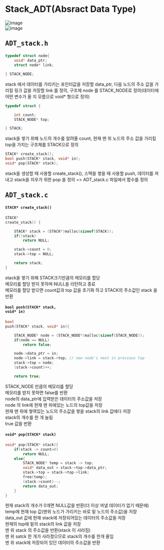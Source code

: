 # Stack_ADT(Absract Data Type)  

![image](https://user-images.githubusercontent.com/43701183/48619684-a2518e00-e9e0-11e8-9bfd-0d7cd056020e.png)  
![image](https://user-images.githubusercontent.com/43701183/48620019-d8434200-e9e1-11e8-9b89-d1387fa7dcce.png)  



## <pre>ADT_stack.h</pre>  
```c
typedef struct node{
	void* data_ptr;
	struct node* link;

} STACK_NODE;
```  
stack 에서 데이터를 가리키는 포인터값을 저장할 data_ptr, 다음 노드의 주소 값을 가리킬 링크 값을 저장할 link 를 정의, 구조체 node 를 STACK_NODE로 정의(데이터에 어떤 변수가 올 지 모름으로 void* 형으로 정의)  
```c
typedef struct {

	int count;
	STACK_NODE* top;

} STACK;
```  
stack을 쌓기 위해 노드의 개수를 알려줄 count, 현재 맨 위 노드의 주소 값을 가리킬 top을 가지는 구조체를 STACK으로 정의  
```c
STACK* create_stack();
bool push(STACK* stack, void* in);
void* pop(STACK* stack);
```  
stack을 생성할 때 사용할 create_stack(), 스택을 쌓을 때 사용할 push, 데이터를 꺼내고 stack을 지우가 위한 pop 을 정의 => ADT_stack.c 파일에서 함수를 정의  

## <pre>ADT_stack.c</pre>

#### <code>STACK* create_stack()</code>  
```c
STACK*
create_stack() {

	STACK* stack = (STACK*)malloc(sizeof(STACK));
	if(!stack)
		return NULL;

	stack->count = 0;
	stack->top = NULL;

	return stack;
}
```  
stack을 쌓기 위해 STACK크기만큼의 메모리를 할당  
메모리를 할당 받지 못하며 NULL을 리턴하고 종료  
메모리를 할당 받으면 count값과 top 값을 초기화 하고 STACK의 주소값인 stack 을 반환  
#### <code>bool push(STACK* stack, void* in)</code>  
```c
bool
push(STACK* stack, void* in){

	STACK_NODE* node = (STACK_NODE*)malloc(sizeof(STACK_NODE));
	if(node == NULL)
		return false;

	node->data_ptr = in;
	node->link = stack->top; // new node's next in previous top
	stack->top = node;
	(stack->count)++;

	return true;
  ```  
STACK_NODE 만큼의 메모리를 할당  
메모리를 받지 못하면 false를 반환  
node의 data_ptr에 입력받은 데이터의 주소값을 저장  
node 의 link에 현재 맨 위에있는 노드의 top값을 저장  
현재 맨 위에 쌓여있는 노드의 주소값을 쌓을 stack의 link 값에다 저장  
stack의 개수를 한 개 늘림  
true 값을 반환  
#### <code>void* pop(STACK* stack)</code>  
```c
void* pop(STACK* stack){
	if(stack -> count=0)
		return NULL;
	else{
		STACK_NODE* temp = stack -> top;
		void* data_out = stack->top->data_ptr;
		stack->top = stack->top->link;
		free(temp);
		(stack->count)--;
		return data_out;
	}
}
```  
현재 stack의 개수가 0개면 NULL값을 반환(더 이상 꺼낼 데이터가 없기 때문에)  
temp에 현재 top 값(맨위 노드가 가리키는 바로 밑 노드의 주소값)을 저장  
data_out 값에 현재 stack에 저장되어있는 데이터의 주소값을 저장  
현재의 top에 밑의 stack의 link 값을 저장  
맨 위 stack 의 주소값을 반환(stack 이 사라짐)  
맨 위 satck 한 개가 사라졌으므로 stack의 개수를 한개 줄임  
맨 위 stack에 저장되어 있던 데이터의 주소값을 반환  



